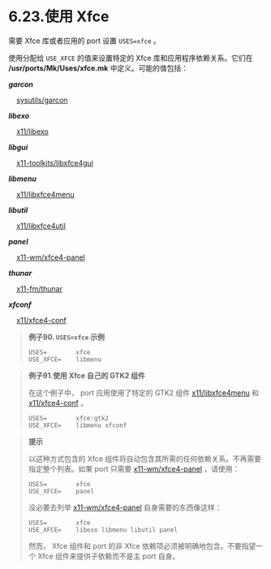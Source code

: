 # 6.23.使用 Xfce

需要 Xfce 库或者应用的 port 设置 `USES=xfce` 。

使用分配给 `USE_XFCE` 的值来设置特定的 Xfce 库和应用程序依赖关系。它们在 **/usr/ports/Mk/Uses/xfce.mk** 中定义。可能的值包括：

***garcon***

    [sysutils/garcon](https://cgit.freebsd.org/ports/tree/sysutils/garcon/)

***libexo***

    [x11/libexo](https://cgit.freebsd.org/ports/tree/x11/libexo/)

***libgui***

    [x11-toolkits/libxfce4gui](https://cgit.freebsd.org/ports/tree/x11-toolkits/libxfce4gui/)

***libmenu***

    [x11/libxfce4menu](https://cgit.freebsd.org/ports/tree/x11/libxfce4menu/)

***libutil***

    [x11/libxfce4util](https://cgit.freebsd.org/ports/tree/x11/libxfce4util/)

***panel***

    [x11-wm/xfce4-panel](https://cgit.freebsd.org/ports/tree/x11-wm/xfce4-panel/)

***thunar***

    [x11-fm/thunar](https://cgit.freebsd.org/ports/tree/x11-fm/thunar/)

***xfconf***

    [x11/xfce4-conf](https://cgit.freebsd.org/ports/tree/x11/xfce4-conf/)

> **例子90. `USES=xfce` 示例**
> 
> ```shell-sessionl
> USES=        xfce
> USE_XFCE=    libmenu
> ```

> **例子91.使用 Xfce 自己的 GTK2 组件**
> 
> 在这个例子中， port 应用使用了特定的 GTK2 组件 [x11/libxfce4menu](https://cgit.freebsd.org/ports/tree/x11/libxfce4menu/) 和 [x11/xfce4-conf](https://cgit.freebsd.org/ports/tree/x11/xfce4-conf/) 。
> 
> ```shell-sessionl
> USES=        xfce:gtk2
> USE_XFCE=    libmenu xfconf
> ```

> **提示**
> 
> 以这种方式包含的 Xfce 组件将自动包含其所需的任何依赖关系。不再需要指定整个列表。如果 port 只需要 [x11-wm/xfce4-panel](https://cgit.freebsd.org/ports/tree/x11-wm/xfce4-panel/) ，请使用：
> 
> ```shell-sessionl
> USES=        xfce
> USE_XFCE=    panel
> ```
> 
> 没必要去列举 [x11-wm/xfce4-panel](https://cgit.freebsd.org/ports/tree/x11-wm/xfce4-panel/) 自身需要的东西像这样：
> 
> ```shell-sessionl
> USES=        xfce
> USE_XFCE=    libexo libmenu libutil panel
> ```
> 
> 然而， Xfce 组件和 port 的非 Xfce 依赖项必须被明确地包含。不要指望一个 Xfce 组件来提供子依赖而不是主 port 自身。

